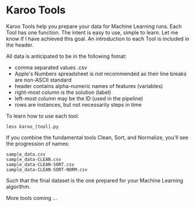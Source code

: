 # Karoo Tools

Karoo Tools help you prepare your data for Machine Learning runs. Each Tool has one function. The intent is easy to
use, simple to learn. Let me know if I have achieved this goal. An introduction to each Tool is included in the header.

All data is anticipated to be in the following fomat:
 - comma separated values .csv
 - Apple's Numbers spreadsheet is *not* recommended as their line breaks are non-ASCII standard
 - header contains alpha-numeric names of features (variables)
 - right-most column is the solution (label)
 - left-most column may be the ID (used in the pipeline)
 - rows are instances, but not necessarily steps in time


To learn how to use each tool:

	less karoo_[tool].py

If you combine the fundamental tools Clean, Sort, and Normalize, you'll see the progression of names:

	sample_data.csv
	sample_data-CLEAN.csv
	sample_data-CLEAN-SORT.csv
	sample_data-CLEAN-SORT-NORM.csv

Such that the final dataset is the one prepared for your Machine Learning algorithm.

More tools coming ...
